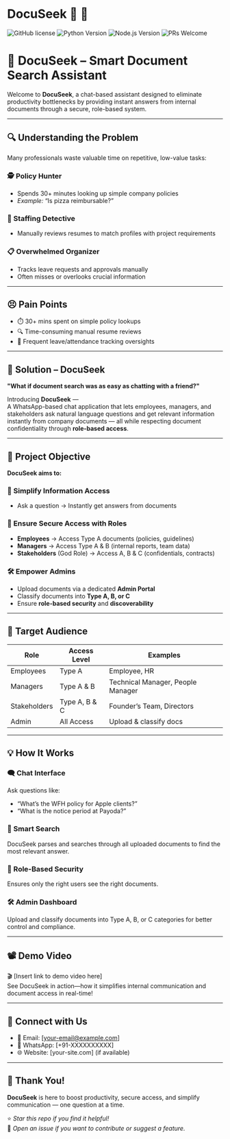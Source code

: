 # DocuSeek :mag_right: :rocket:

![GitHub license](https://img.shields.io/badge/license-MIT-blue.svg)
![Python Version](https://img.shields.io/badge/python-3.8%2B-blue)
![Node.js Version](https://img.shields.io/badge/node.js-14%2B-green)
![PRs Welcome](https://img.shields.io/badge/PRs-welcome-brightgreen.svg)

# 📄 DocuSeek – Smart Document Search Assistant

Welcome to **DocuSeek**, a chat-based assistant designed to eliminate productivity bottlenecks by providing instant answers from internal documents through a secure, role-based system.

---

## 🔍 Understanding the Problem

Many professionals waste valuable time on repetitive, low-value tasks:

### 🕵️ Policy Hunter
- Spends 30+ minutes looking up simple company policies  
- *Example:* “Is pizza reimbursable?”

### 💼 Staffing Detective
- Manually reviews resumes to match profiles with project requirements

### 📋 Overwhelmed Organizer
- Tracks leave requests and approvals manually  
- Often misses or overlooks crucial information

---

## 😣 Pain Points
- ⏱️ 30+ mins spent on simple policy lookups  
- 🔍 Time-consuming manual resume reviews  
- 📅 Frequent leave/attendance tracking oversights  

---

## 🚀 Solution – DocuSeek

**"What if document search was as easy as chatting with a friend?"**

Introducing **DocuSeek** —  
A WhatsApp-based chat application that lets employees, managers, and stakeholders ask natural language questions and get relevant information instantly from company documents — all while respecting document confidentiality through **role-based access**.

---

## 🎯 Project Objective

**DocuSeek aims to:**

### 🔎 Simplify Information Access
- Ask a question → Instantly get answers from documents

### 🔐 Ensure Secure Access with Roles
- **Employees** → Access Type A documents (policies, guidelines)  
- **Managers** → Access Type A & B (internal reports, team data)  
- **Stakeholders** (God Role) → Access A, B & C (confidentials, contracts)

### 🛠️ Empower Admins
- Upload documents via a dedicated **Admin Portal**  
- Classify documents into **Type A, B, or C**  
- Ensure **role-based security** and **discoverability**

---

## 👥 Target Audience

| Role         | Access Level     | Examples                        |
|--------------|------------------|---------------------------------|
| Employees    | Type A           | Employee, HR                    |
| Managers     | Type A & B       | Technical Manager, People Manager |
| Stakeholders | Type A, B & C    | Founder’s Team, Directors       |
| Admin        | All Access       | Upload & classify docs          |

---

## 💡 How It Works

### 🗨️ Chat Interface
Ask questions like:  
- “What’s the WFH policy for Apple clients?”  
- “What is the notice period at Payoda?”

### 🧠 Smart Search
DocuSeek parses and searches through all uploaded documents to find the most relevant answer.

### 🔐 Role-Based Security
Ensures only the right users see the right documents.

### 🛠️ Admin Dashboard
Upload and classify documents into Type A, B, or C categories for better control and compliance.

---

## 📽️ Demo Video
🎬 [Insert link to demo video here]  
See DocuSeek in action—how it simplifies internal communication and document access in real-time!

---

## 🤝 Connect with Us

- 📧 Email: [your-email@example.com]  
- 💬 WhatsApp: [+91-XXXXXXXXXX]  
- 🌐 Website: [your-site.com] (if available)

---

## 🏁 Thank You!
**DocuSeek** is here to boost productivity, secure access, and simplify communication — one question at a time.

⭐ *Star this repo if you find it helpful!*  
🔧 *Open an issue if you want to contribute or suggest a feature.*
